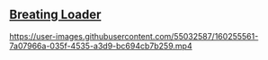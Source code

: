 ## [Breating Loader](https://github.com/kartikeyvaish/Animations/tree/main/animations/BreathingLoader)

https://user-images.githubusercontent.com/55032587/160255561-7a07966a-035f-4535-a3d9-bc694cb7b259.mp4
